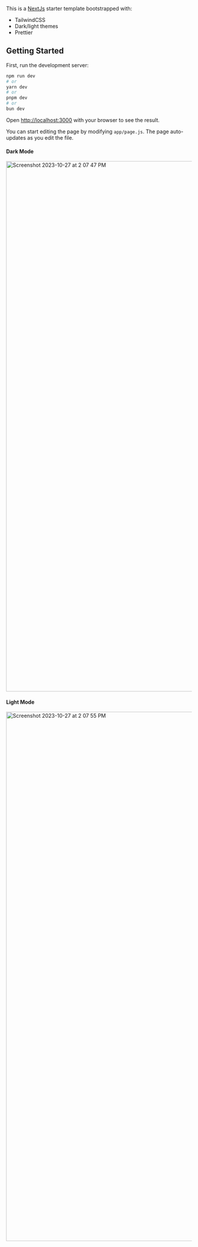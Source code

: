 This is a [NextJs](https://nextjs.org/) starter template bootstrapped with:

- TailwindCSS
- Dark/light themes
- Prettier

## Getting Started

First, run the development server:

```bash
npm run dev
# or
yarn dev
# or
pnpm dev
# or
bun dev
```

Open [http://localhost:3000](http://localhost:3000) with your browser to see the result.

You can start editing the page by modifying `app/page.js`. The page auto-updates as you edit the file.

#### Dark Mode

<img width="1440" alt="Screenshot 2023-10-27 at 2 07 47 PM" src="https://github.com/srivastavayushi/nextjs-themes/assets/56116708/0ad5e415-d970-4068-b4f3-fabc767d4d6b">

#### Light Mode

<img width="1437" alt="Screenshot 2023-10-27 at 2 07 55 PM" src="https://github.com/srivastavayushi/nextjs-themes/assets/56116708/8fd384fc-ac2d-4273-9c6d-fe575f36515c">

